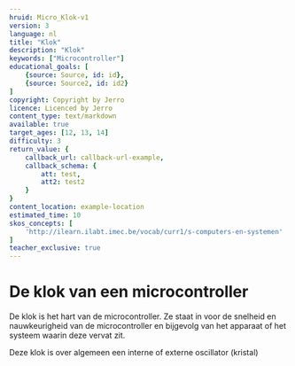 ```yaml
---
hruid: Micro_Klok-v1
version: 3
language: nl
title: "Klok"
description: "Klok"
keywords: ["Microcontroller"]
educational_goals: [
    {source: Source, id: id}, 
    {source: Source2, id: id2}
]
copyright: Copyright by Jerro
licence: Licenced by Jerro
content_type: text/markdown
available: true
target_ages: [12, 13, 14]
difficulty: 3
return_value: {
    callback_url: callback-url-example,
    callback_schema: {
        att: test,
        att2: test2
    }
}
content_location: example-location
estimated_time: 10
skos_concepts: [
    'http://ilearn.ilabt.imec.be/vocab/curr1/s-computers-en-systemen'
]
teacher_exclusive: true
---
```


# De klok van een microcontroller
De klok is het hart van de microcontroller. Ze staat in voor de snelheid en nauwkeurigheid van de microcontroller en bijgevolg van het apparaat of het systeem waarin deze vervat zit. 

Deze klok is over algemeen een interne of externe oscillator (kristal)